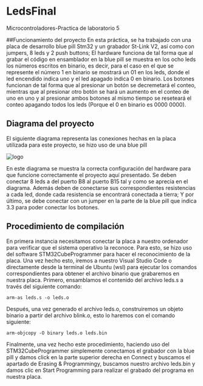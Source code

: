 # LedsFinal
Microcontroladores-Practica de laboratorio 5 

##Funcionamiento del proyecto
En esta práctica, se ha trabajado con una placa de desarrollo blue pill Stm32 y un grabador St-Link V2, así como con jumpers, 8 leds y 2 push buttons; El hardware funciona de tal forma que al grabar el código en ensamblador en la blue pill se muestra en los ocho leds los números escritos en binario, es decir, para el caso en el que se represente el número 1 en binario se mostrará un 01 en los leds, donde el led encendido indica uno y el led apagado indica 0 en binario. Los botones funcionan de tal forma que al presionar un botón se decremetará el conteo, mientras que al presionar otro botón se hará un aumento en el conteo de uno en uno y al presionar ambos botones al mismo tiempo se reseteará el conteo apagando todos los leds (Porque el 0 en binario es 0000 0000).

## Diagrama del proyecto
El siguiente diagrama representa las conexiones hechas en la placa utilizada para este proyecto, se hizo uso de una blue pill

![logo](https://i.ibb.co/c1n86S3/Leds-Final.png)

En este diagrama se muestra la correcta configuración del hardware para que funcione correctamente el proyecto aquí presentado. Se deben conectar 8 leds a del puerto B8 al puerto B15 tal y como se aprecia en el diagrama. Además deben de conectarse sus correspondientes resistencias a cada led, donde cada resistencia se encontrará conectada a tierra; Y por último, se debe conectar con un jumper en la parte de la blue pill que indica 3.3 para poder conectar los botones.

## Procedimiento de compilación
En primera instancia necesitamos conectar la placa a nuestro ordenador para verificar que el sistema operativo la reconoce. Para esto, se hizo uso del software STM32CubeProgrammer para hacer el reconocimiento de la placa. Una vez hecho esto, iremos a nuestro Visual Studio Code o directamente desde la terminal de Ubuntu (wsl) para ejecutar los comandos correspondientes para obtener el archivo binario que grabaremos en nuestra placa.
Primero, ensamblamos el contenido del archivo leds.s a través del siguiente comando:

```
arm-as leds.s -o leds.o
```

Después, una vez generado el archivo leds.o, construiremos un objeto binario a partir del archivo blink.o, esto lo haremos con el comando siguiente:

```
arm-objcopy -O binary leds.o leds.bin
```

Finalmente, una vez hecho este procedimiento, haciendo uso del STM32CubeProgrammer simplemente conectamos el grabador con la blue pill y damos click en la parte superior derecha en Connect y buscamos el apartado de Erasing & Programmingy, buscamos nuestro archivo leds.bin y damos clic en Start Programming para realizar el grabado del programa en nuestra placa.
